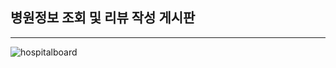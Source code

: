 ## 병원정보 조회 및 리뷰 작성 게시판

---
![hospitalboard](https://user-images.githubusercontent.com/70505584/206073684-49ee3eae-5e0c-4d4d-9c30-61f79e780df5.png)
